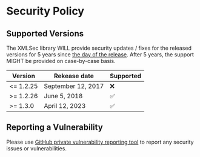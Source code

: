 # Security Policy

## Supported Versions

The XMLSec library WILL provide security updates / fixes for the released versions for 5 years since [the day of the release](https://www.aleksey.com/xmlsec/news.html).
After 5 years, the support MIGHT be provided on case-by-case basis.

| Version   | Rekease date       | Supported          |
| --------- | -------------------|------------------- |
| <= 1.2.25 | September 12, 2017 | :x:                |
| >= 1.2.26 | June 5, 2018       | :white_check_mark: |
| >= 1.3.0  | April 12, 2023     | :white_check_mark: |

## Reporting a Vulnerability

Please use [GitHub private vulnerability reporting tool](https://docs.github.com/en/code-security/security-advisories/guidance-on-reporting-and-writing-information-about-vulnerabilities/privately-reporting-a-security-vulnerability)
to report any security issues or vulnerabilities.
